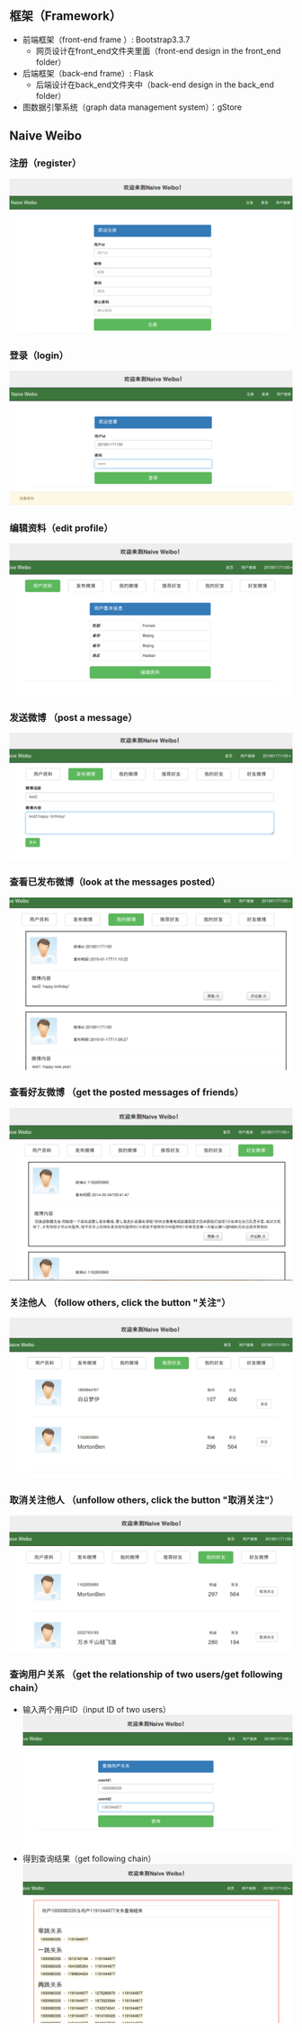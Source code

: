 ## 框架（Framework）

+ 前端框架（front-end frame ）: Bootstrap3.3.7
   +  网页设计在front_end文件夹里面（front-end design in the front_end folder）
+ 后端框架（back-end frame）:  Flask
   +  后端设计在back_end文件夹中（back-end design in the back_end folder）
+ 图数据引擎系统（graph data management system）：gStore


## Naive Weibo
### 注册（register）
![register](images/register1.png )
### 登录（login）
![login](images/login2.png )
### 编辑资料（edit profile）
![edit the profile](images/info3.png)
### 发送微博 （post a message）
![post](images/fbweibo2.png )
### 查看已发布微博（look at the messages posted）
![look at messages](images/fbweibo4.png )
### 查看好友微博 （get the posted messages of friends）
![friends' messages](images/friendsweibo1.png )
### 关注他人 （follow others, click the button "关注"）
![follow others](images/follow.png)
### 取消关注他人 （unfollow others, click the button "取消关注"）
![unfollow others](images/unfollow.png )
### 查询用户关系 （get the relationship of two users/get following chain）
+ 输入两个用户ID（input ID of two users）
![input two users](images/query1.png )
+ 得到查询结果（get following chain）
![get following chain](images/query2.png )


